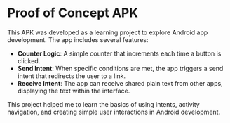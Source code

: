 # Proof of Concept APK

This APK was developed as a learning project to explore Android app development. The app includes several features:

- **Counter Logic**: A simple counter that increments each time a button is clicked.
- **Send Intent**: When specific conditions are met, the app triggers a send intent that redirects the user to a link.
- **Receive Intent**: The app can receive shared plain text from other apps, displaying the text within the interface.

This project helped me to learn the basics of using intents, activity navigation, and creating simple user interactions in Android development.
